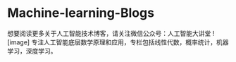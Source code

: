 # Machine-learning-Blogs
想要阅读更多关于人工智能技术博客，请关注微信公众号：人工智能大讲堂
![image]
专注人工智能底层数学原理和应用，专栏包括线性代数，概率统计，机器学习，深度学习。

